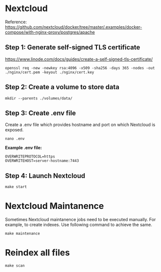 # Nextcloud

Reference: https://github.com/nextcloud/docker/tree/master/.examples/docker-compose/with-nginx-proxy/postgres/apache

## Step 1: Generate self-signed TLS certificate

https://www.linode.com/docs/guides/create-a-self-signed-tls-certificate/

    openssl req -new -newkey rsa:4096 -x509 -sha256 -days 365 -nodes -out ./nginx/cert.pem -keyout ./nginx/cert.key

## Step 2: Create a volume to store data

```
mkdir --parents ./volumes/data/
```

## Step 3: Create .env file

Create a .env file which provides hostname and port on which Nextcloud is exposed.

```
nano .env
```

**Example .env file:**

```
OVERWRITEPROTOCOL=https
OVERWRITEHOST=server-hostname:7443
```

## Step 4: Launch Nextcloud

```
make start
```

# Nextcloud Maintanence

Sometimes Nextcloud maintanence jobs need to be executed manually. For example, to create indexes. Use following command to achieve the same.

```
make maintenance
```

# Reindex all files

```
make scan
```
